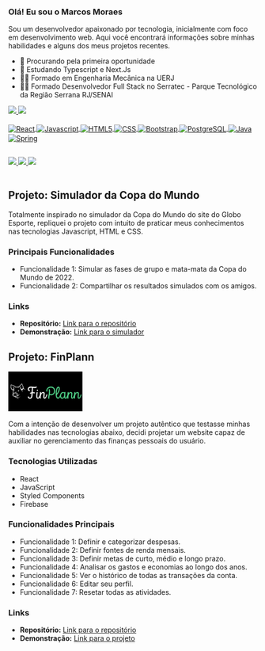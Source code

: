 ### Olá! Eu sou o Marcos Moraes 

Sou um desenvolvedor apaixonado por tecnologia, inicialmente com foco em desenvolvimento web. Aqui você encontrará  informações sobre minhas habilidades e alguns dos meus projetos recentes.

- 💼 Procurando pela primeira oportunidade
- 📖 Estudando Typescript e Next.Js
- 👨‍🎓 Formado em Engenharia Mecânica na UERJ
- 👨‍💻 Formado Desenvolvedor Full Stack no Serratec - Parque Tecnológico da Região Serrana RJ/SENAI


<div>
  <a href="https://github.com/MarcosMoraesCode">
  <img height="180em" src="https://github-readme-stats.vercel.app/api?username=MarcosMoraesCode&show_icons=true&theme=tokyonight&rank_icon=github" />
  <img height="180em" src="https://github-readme-stats.vercel.app/api/top-langs/?username=MarcosMoraesCode&layout=compact&theme=tokyonight" />
</div>

<br/>
  
 <div>
  <img align="center" alt="React" height="40" width="40" src="https://cdn.jsdelivr.net/gh/devicons/devicon/icons/react/react-original.svg"/>   
  <img align="center" alt="Javascript" height="40" width="40" src="https://cdn.jsdelivr.net/gh/devicons/devicon/icons/javascript/javascript-original.svg"/>  
  <img align="center" alt="HTML5" height="40" width="40" src="https://cdn.jsdelivr.net/gh/devicons/devicon/icons/html5/html5-original.svg" />   
  <img align="center" alt="CSS" height="40" width="40" src="https://cdn.jsdelivr.net/gh/devicons/devicon/icons/css3/css3-original.svg"/>   
  <img align="center" alt="Bootstrap" height="40" width="40" src="https://cdn.jsdelivr.net/gh/devicons/devicon/icons/bootstrap/bootstrap-original.svg"/>
<img align="center" alt="PostgreSQL" height="40" width="40" src="https://cdn.jsdelivr.net/gh/devicons/devicon/icons/postgresql/postgresql-original-wordmark.svg"/>    
<img align="center" alt="Java" height="40" width="40" src="https://cdn.jsdelivr.net/gh/devicons/devicon/icons/java/java-original.svg"/>    
<img align="center" alt="Spring" height="40" width="40" src="https://cdn.jsdelivr.net/gh/devicons/devicon/icons/spring/spring-original-wordmark.svg"/>        
 </div>
  
  ##

<div> 
  <a href="https://www.linkedin.com/in/marcos-moraes-iprj/"> <img src="https://img.shields.io/badge/LinkedIn-0077B5?style=for-the-badge&logo=linkedin&logoColor=white" target="_blank"/>  </a>
  <a href="mailto:marcosmoraes.iprj@gmail.com"> <img src="https://img.shields.io/badge/Gmail-D14836?style=for-the-badge&logo=gmail&logoColor=white" target="_blank"/>  </a>
  <a href="https://www.instagram.com/marcosmoraesnf/"> <img src="https://img.shields.io/badge/Instagram-E4405F?style=for-the-badge&logo=instagram&logoColor=white" target="_blank"/>  </a>
</div>

</br>


 ## Projeto: Simulador da Copa do Mundo


Totalmente inspirado no simulador da Copa do Mundo do site do Globo Esporte, repliquei o projeto com intuito de praticar meus conhecimentos nas tecnologias Javascript, HTML e CSS.


### Principais Funcionalidades

- Funcionalidade 1: Simular as fases de grupo e mata-mata da Copa do Mundo de 2022.
- Funcionalidade 2: Compartilhar os resultados simulados com os amigos.


### Links

- **Repositório:** [Link para o repositório](https://github.com/MarcosMoraesCode/world-cup-simulator)
- **Demonstração:** [Link para o simulador](https://MarcosMoraesCode.github.io/world-cup-simulator/)


## Projeto: FinPlann

<div  >
  <img width="150" height="80" src="https://github.com/MarcosMoraesCode/personal-finance-management/blob/main/src/images/finLogoBlack.svg" alt="FinPlann" width="300">
</div>

Com a intenção de desenvolver um projeto autêntico que testasse minhas habilidades nas tecnologias abaixo, decidi projetar um website capaz de auxiliar no gerenciamento das finanças pessoais do usuário.

### Tecnologias Utilizadas

- React
- JavaScript
- Styled Components
- Firebase

### Funcionalidades Principais

- Funcionalidade 1: Definir e categorizar despesas.
- Funcionalidade 2: Definir fontes de renda mensais.
- Funcionalidade 3: Definir metas de curto, médio e longo prazo.
- Funcionalidade 4: Analisar os gastos e economias ao longo dos anos.
- Funcionalidade 5: Ver o histórico de todas as transações da conta.
- Funcionalidade 6: Editar seu perfil.
- Funcionalidade 7: Resetar todas as atividades.


### Links

- **Repositório:** [Link para o repositório](https://github.com/marcosmoraesnf/personal-finance-management)
- **Demonstração:** [Link para o projeto](https://finplan-finance-management.web.app/)
##


